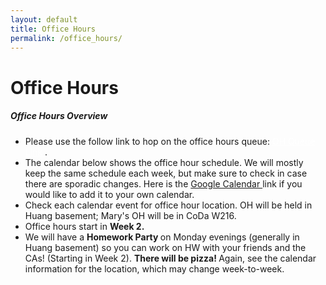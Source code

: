 ```yaml
---
layout: default
title: Office Hours
permalink: /office_hours/
---
```


# Office Hours

<div class="panel">
  <h5> Office Hours Overview </h5>
<ul>
  <li> Please use the follow link to hop on the office hours queue: <a href="https://queue.cs.stanford.edu/queues/33FZ7Pjm646CQAkIFshsyyYfm84" class="btn btn-danger" style="color: white !important;"> OH Queue Link </a>.</li>
	<li> The calendar below shows the office hour schedule.  We will mostly keep the same schedule each week, but make sure to check in case there are sporadic changes. Here is the <a href="https://calendar.google.com/calendar/u/2?cid=NzEwZWQ4N2VmNjlkYzZjOWNiNWFiNjkwYzdhMmI4MDIxNjFjN2Q5ZTQ3MWU2MTM3NTI3NmM2ZDAxNzNkYzVmZkBncm91cC5jYWxlbmRhci5nb29nbGUuY29t"> Google Calendar </a> link if you would like to add it to your own calendar.
</li>
	<li> Check each calendar event for office hour location. OH will be held in Huang basement; Mary's OH will be in CoDa W216.</li>
	<li> Office hours start in <b> Week 2. </b></li>
	<li> We will have a <b> Homework Party </b> on Monday evenings (generally in Huang basement) so you can work on HW with your friends and the CAs!  (Starting in Week 2).  <b> There will be pizza! </b>  Again, see the calendar information for the location, which may change week-to-week. </li>
</ul>
</div>

<div class="panel">

<link href="https://cdn.jsdelivr.net/npm/fullcalendar@6.1.19/main.min.css" rel="stylesheet" />
<div id="calendar" style="max-width:1100px;margin:20px auto;"></div>

<script src="https://cdn.jsdelivr.net/npm/fullcalendar@6.1.19/index.global.min.js"></script>
<script src="https://cdn.jsdelivr.net/npm/@fullcalendar/google-calendar@6.1.19/index.global.min.js"></script>

<script>
  // tiny helper: grab the first URL (preferring Zoom) from the description
  function extractJoinLink(desc = "") {
    const text = String(desc);
    // prefer Zoom
    const zoomMatch = text.match(/https?:\/\/[\w.-]*zoom\.us\/[^\s)]+/i);
    if (zoomMatch) return zoomMatch[0];
    // otherwise first URL
    const any = text.match(/https?:\/\/\S+/i);
    return any ? any[0] : null;
  }

  document.addEventListener('DOMContentLoaded', () => {
    const cal = new FullCalendar.Calendar(document.getElementById('calendar'), {
      initialView: 'timeGridWeek',
      timeZone: 'America/Los_Angeles',
      nowIndicator: true,
      headerToolbar: { left: 'prev,next today', center: 'title', right: 'dayGridMonth,timeGridWeek,listWeek' },

      googleCalendarApiKey: 'AIzaSyDQ_G2do9l4G8ngIuOh3_mIg9bPWzcEb50',
      events: { googleCalendarId: '710ed87ef69dc6c9cb5ab690c7a2b802161c7d9e471e61375276c6d0173dc5ff@group.calendar.google.com' },

      // show location + a clean "Zoom link" / "Event link" line inside each event
      eventContent: (arg) => {
        const title = document.createElement('div');
        title.className = 'fc-event-title';
        title.textContent = arg.event.title || '(no title)';

        const loc = arg.event.extendedProps?.location?.trim();
        const desc = arg.event.extendedProps?.description || '';
        const link = extractJoinLink(desc);

        const meta = document.createElement('div');
        meta.className = 'fc-event-meta';
        if (loc) {
          const s = document.createElement('span');
          s.textContent = loc;
          meta.appendChild(s);
        }
        if (loc && link) {
          const dot = document.createElement('span');
          dot.textContent = ' • ';
          meta.appendChild(dot);
        }
        if (link) {
          const a = document.createElement('a');
          a.href = link;
          a.target = '_blank';
          a.rel = 'noopener noreferrer';
          a.textContent = /zoom\.us/i.test(link) ? 'Zoom link' : 'Event link';
          meta.appendChild(a);
        }

        return meta.childNodes.length ? { domNodes: [title, meta] } : { domNodes: [title] };
      },

      // add a tooltip with full description (plain text) on hover
      eventDidMount: (info) => {
        const d = (info.event.extendedProps?.description || '')
          .replace(/<[^>]+>/g, ' ')  // strip HTML just in case
          .replace(/\s+/g, ' ')
          .trim();
        if (d) info.el.title = d;
      },

      // intercept clicks: open Zoom/event link if present; otherwise do nothing
      eventClick: (info) => {
        const desc = info.event.extendedProps?.description || '';
        const link = extractJoinLink(desc);
        if (link) {
          info.jsEvent.preventDefault();
          window.open(link, '_blank', 'noopener,noreferrer');
        } else {
          // prevent navigating to Google event (students may not have accounts)
          info.jsEvent.preventDefault();
        }
      }
    });

    cal.render();
  });
</script>

<style>
  .fc .fc-event-title, .fc .fc-event-meta { white-space: normal; line-height: 1.2; }
  .fc .fc-event-meta { font-size: 0.85em; opacity: 0.9; margin-top: 2px; }
  .fc .fc-event-meta a { text-decoration: underline; }
</style>

</div>